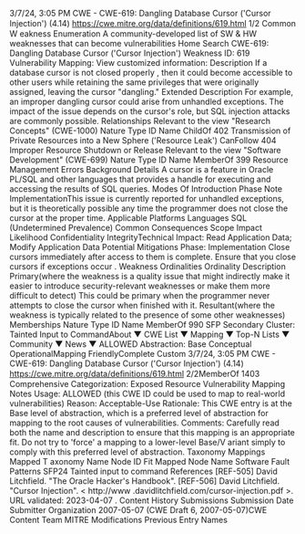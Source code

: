 3/7/24, 3:05 PM CWE - CWE-619: Dangling Database Cursor ('Cursor Injection') (4.14)
https://cwe.mitre.org/data/deﬁnitions/619.html 1/2
Common W eakness Enumeration
A community-developed list of SW & HW weaknesses that can become
vulnerabilities
Home Search
CWE-619: Dangling Database Cursor ('Cursor Injection')
Weakness ID: 619
Vulnerability Mapping: 
View customized information:
 Description
If a database cursor is not closed properly , then it could become accessible to other users while retaining the same privileges that
were originally assigned, leaving the cursor "dangling."
 Extended Description
For example, an improper dangling cursor could arise from unhandled exceptions. The impact of the issue depends on the cursor's
role, but SQL injection attacks are commonly possible.
 Relationships
 Relevant to the view "Research Concepts" (CWE-1000)
Nature Type ID Name
ChildOf 402 Transmission of Private Resources into a New Sphere ('Resource Leak')
CanFollow 404 Improper Resource Shutdown or Release
 Relevant to the view "Software Development" (CWE-699)
Nature Type ID Name
MemberOf 399 Resource Management Errors
 Background Details
A cursor is a feature in Oracle PL/SQL and other languages that provides a handle for executing and accessing the results of SQL
queries.
 Modes Of Introduction
Phase Note
ImplementationThis issue is currently reported for unhandled exceptions, but it is theoretically possible any time the
programmer does not close the cursor at the proper time.
 Applicable Platforms
Languages
SQL (Undetermined Prevalence)
 Common Consequences
Scope Impact Likelihood
Confidentiality
IntegrityTechnical Impact: Read Application Data; Modify Application Data
 Potential Mitigations
Phase: Implementation
Close cursors immediately after access to them is complete. Ensure that you close cursors if exceptions occur .
 Weakness Ordinalities
Ordinality Description
Primary(where the weakness is a quality issue that might indirectly make it easier to introduce security-relevant weaknesses or make
them more difficult to detect)
This could be primary when the programmer never attempts to close the cursor when finished with it.
Resultant(where the weakness is typically related to the presence of some other weaknesses)
 Memberships
Nature Type ID Name
MemberOf 990 SFP Secondary Cluster: Tainted Input to CommandAbout ▼ CWE List ▼ Mapping ▼ Top-N Lists ▼ Community ▼ News ▼
ALLOWED
Abstraction: Base
Conceptual OperationalMapping
FriendlyComplete Custom
3/7/24, 3:05 PM CWE - CWE-619: Dangling Database Cursor ('Cursor Injection') (4.14)
https://cwe.mitre.org/data/deﬁnitions/619.html 2/2MemberOf 1403 Comprehensive Categorization: Exposed Resource
 Vulnerability Mapping Notes
Usage: ALLOWED (this CWE ID could be used to map to real-world vulnerabilities)
Reason: Acceptable-Use
Rationale:
This CWE entry is at the Base level of abstraction, which is a preferred level of abstraction for mapping to the root causes of
vulnerabilities.
Comments:
Carefully read both the name and description to ensure that this mapping is an appropriate fit. Do not try to 'force' a mapping to a
lower-level Base/V ariant simply to comply with this preferred level of abstraction.
 Taxonomy Mappings
Mapped T axonomy Name Node ID Fit Mapped Node Name
Software Fault Patterns SFP24 Tainted input to command
 References
[REF-505] David Litchfield. "The Oracle Hacker's Handbook".
[REF-506] David Litchfield. "Cursor Injection". < http://www .davidlitchfield.com/cursor-injection.pdf >. URL validated: 2023-04-07 .
 Content History
 Submissions
Submission Date Submitter Organization
2007-05-07
(CWE Draft 6, 2007-05-07)CWE Content Team MITRE
 Modifications
 Previous Entry Names
